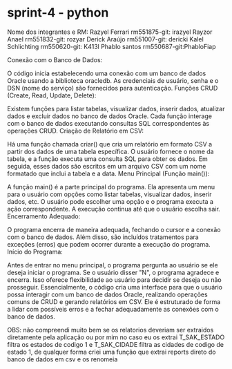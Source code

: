 # sprint-4 - python

Nome dos integrantes e RM:
Razyel Ferrari rm551875-git: irazyel
Rayzor Anael rm551832-git: rozyar
Derick Araújo rm551007-git: dericki
Kalel Schlichting rm550620-git: K413l
Phablo santos rm550687-git:PhabloFiap


Conexão com o Banco de Dados:

O código inicia estabelecendo uma conexão com um banco de dados Oracle usando a biblioteca oracledb. As credenciais de usuário, senha e o DSN (nome do serviço) são fornecidos para autenticação.
Funções CRUD (Create, Read, Update, Delete):

Existem funções para listar tabelas, visualizar dados, inserir dados, atualizar dados e excluir dados no banco de dados Oracle. Cada função interage com o banco de dados executando consultas SQL correspondentes às operações CRUD.
Criação de Relatório em CSV:

Há uma função chamada criar() que cria um relatório em formato CSV a partir dos dados de uma tabela específica. O usuário fornece o nome da tabela, e a função executa uma consulta SQL para obter os dados. Em seguida, esses dados são escritos em um arquivo CSV com um nome formatado que inclui a tabela e a data.
Menu Principal (Função main()):

A função main() é a parte principal do programa. Ela apresenta um menu para o usuário com opções como listar tabelas, visualizar dados, inserir dados, etc. O usuário pode escolher uma opção e o programa executa a ação correspondente. A execução continua até que o usuário escolha sair.
Encerramento Adequado:

O programa encerra de maneira adequada, fechando o cursor e a conexão com o banco de dados. Além disso, são incluídos tratamentos para exceções (erros) que podem ocorrer durante a execução do programa.
Início do Programa:

Antes de entrar no menu principal, o programa pergunta ao usuário se ele deseja iniciar o programa. Se o usuário disser "N", o programa agradece e encerra. Isso oferece flexibilidade ao usuário para decidir se deseja ou não prosseguir.
Essencialmente, o código cria uma interface para que o usuário possa interagir com um banco de dados Oracle, realizando operações comuns de CRUD e gerando relatórios em CSV. Ele é estruturado de forma a lidar com possíveis erros e a fechar adequadamente as conexões com o banco de dados.

OBS: não compreendi muito bem se os relatorios deveriam ser extraidos diretamente pela aplicação ou por mim no caso eu os extrai T_SAK_ESTADO filtra os estados de codigo 1 e T_SAK_CIDADE filtra as cidades de codigo de estado 1, de qualquer forma criei uma função que extrai reports direto do banco de dados em csv e os renomeia 